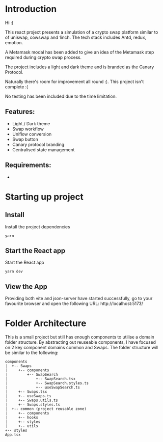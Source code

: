 # Introduction

Hi :)

This react project presents a simulation of a crypto swap platform similar to of uniswap, cowswap and 1inch.  The tech stack includes Antd, redux, emotion.

A Metamask modal has been added to give an idea of the Metamask step required during crypto swap process.

The project includes a light and dark theme and is branded as the Canary Protocol.

Naturally there's room for improvement all round :). This project isn't complete :(

No testing has been included due to the time limitation.

## Features:

- Light / Dark theme
- Swap workflow
- Uniflow conversion
- Swap button
- Canary protocol branding 
- Centralised state management

## Requirements:

- 

# Starting up project

## Install

Install the project dependencies

```
yarn
```

## Start the React app

Start the React app

```
yarn dev
```

## View the App

Providing both vite and json-server have started successfully, go to your favourite browser and open the following URL: http://localhost:5173/

# Folder Architecture

This is a small project but still has enough components to utilise a domain folder structure. By abstracting out reuseable components, I have focused on 2 key component domains common and Swaps. The folder structure will be similar to the following:
```
components
|  +-- Swaps
|     +-- components
|         +-- SwapSearch
|             +-- SwapSearch.tsx
|             +-- SwapSearch.styles.ts
|             +-- useSwapSearch.ts
|     +-- Swaps.tsx
|     +-- useSwaps.ts
|     +-- Swaps.utils.ts
|     +-- Swaps.styles.ts
|  +-- common (project reusable zone)
|     +-- components
|     +-- hooks
|     +-- styles
|     +-- utils
+-- styles
App.tsx
```